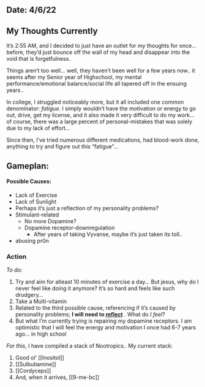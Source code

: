 ## Date: 4/6/22

## My Thoughts Currently
It’s 2:55 AM, and I decided to just have an outlet for my thoughts for once… before, they’d just bounce off the wall of my head and disappear into the void that is forgetfulness. 

Things aren’t too well… well, they haven’t been well for a few years now.. it seems after my Senior year of Highschool, my mental performance/emotional balance/social life all tapered off in the ensuing years..

In college, I struggled noticeably more, but it all included one common denominator: _fatigue_.
I simply wouldn’t have the motivation or energy to go out, drive, get my license, and it also made it very difficult to do my work… of course, there was a large percent of personal-mistakes that was solely due to my lack of effort… 

Since then, I’ve tried numerous different medications, had blood-work done, anything to try and figure out this “fatigue”… 

## Gameplan:
#### Possible Causes:
- Lack of Exercise
- Lack of Sunlight
- Perhaps it’s just a reflection of my personality problems?
- Stimulant-related
	- No more Dopamine?
	- Dopamine receptor-downregulation 
		- After years of taking Vyvanse, maybe it’s just taken its toll.. 
- abusing pr0n

### Action 
_To do_: 
1. Try and aim for atleast 10 minutes of exercise a day… But jesus, why do I never feel like doing it anymore? It’s so hard and feels like such drudgery… 
2. Take a Multi-vitamin 
3. Related to the third possible cause, referencing if it’s caused by personality problems; **I will need to <u>reflect**</u> . What do *I feel*? 
4. But what I’m currently trying is repairing my dopamine receptors. I am optimistic that I will feel the energy and motivation I once had 6-7 years ago… in high school 

*For this*, I have compiled a stack of Nootropics.. 
My current stack:
1. Good ol’ [[Inositol]]
2. [[Sulbutiamine]] 
3. [[Cordyceps]] 
4. And, when it arrives, [[9-me-bc]]